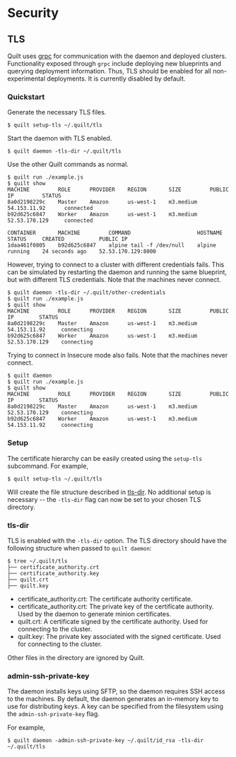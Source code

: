 # Security

## TLS
Quilt uses [grpc](http://www.grpc.io/) for communication with the daemon and
deployed clusters. Functionality exposed through `grpc` include deploying new
blueprints and querying deployment information. Thus, TLS should be enabled for
all non-experimental deployments. It is currently disabled by default.

### Quickstart
Generate the necessary TLS files.

```console
$ quilt setup-tls ~/.quilt/tls
```

Start the daemon with TLS enabled.

```console
$ quilt daemon -tls-dir ~/.quilt/tls
```

Use the other Quilt commands as normal.

```console
$ quilt run ./example.js
$ quilt show
MACHINE         ROLE      PROVIDER    REGION       SIZE         PUBLIC IP         STATUS
8a0d2198229c    Master    Amazon      us-west-1    m3.medium    54.153.11.92      connected
b92d625c6847    Worker    Amazon      us-west-1    m3.medium    52.53.170.129     connected

CONTAINER       MACHINE         COMMAND                     HOSTNAME  STATUS     CREATED           PUBLIC IP
1daa461f0805    b92d625c6847    alpine tail -f /dev/null    alpine    running    24 seconds ago    52.53.170.129:8000
```

However, trying to connect to a cluster with different credentials fails.
This can be simulated by restarting the daemon and running the same blueprint,
but with different TLS credentials. Note that the machines never connect.

```console
$ quilt daemon -tls-dir ~/.quilt/other-credentials
$ quilt run ./example.js
$ quilt show
MACHINE         ROLE      PROVIDER    REGION       SIZE         PUBLIC IP        STATUS
8a0d2198229c    Master    Amazon      us-west-1    m3.medium    54.153.11.92     connecting
b92d625c6847    Worker    Amazon      us-west-1    m3.medium    52.53.170.129    connecting
```

Trying to connect in Insecure mode also fails. Note that the machines never connect.

```console
$ quilt daemon
$ quilt run ./example.js
$ quilt show
MACHINE         ROLE      PROVIDER    REGION       SIZE         PUBLIC IP        STATUS
8a0d2198229c    Master    Amazon      us-west-1    m3.medium    52.53.170.129    connecting
b92d625c6847    Worker    Amazon      us-west-1    m3.medium    54.153.11.92     connecting
```

### Setup
The certificate hierarchy can be easily created using the `setup-tls` subcommand.
For example,

```console
$ quilt setup-tls ~/.quilt/tls
```

Will create the file structure described in [tls-dir](#tls-dir). No additional
setup is necessary -- the `-tls-dir` flag can now be set to your chosen TLS
directory.

### tls-dir
TLS is enabled with the `-tls-dir` option. The TLS directory should have the
following structure when passed to `quilt daemon`:

```console
$ tree ~/.quilt/tls
├── certificate_authority.crt
├── certificate_authority.key
├── quilt.crt
├── quilt.key
```

- certificate_authority.crt: The certificate authority certificate.
- certificate_authority.crt: The private key of the certificate authority.
Used by the daemon to generate minion certificates.
- quilt.crt: A certificate signed by the certificate authority.
Used for connecting to the cluster.
- quilt.key: The private key associated with the signed certificate.
Used for connecting to the cluster.

Other files in the directory are ignored by Quilt.

### admin-ssh-private-key
The daemon installs keys using SFTP, so the daemon requires SSH access to the
machines. By default, the daemon generates an in-memory key to use for distributing
keys. A key can be specified from the filesystem using the
`admin-ssh-private-key` flag.

For example,

```console
$ quilt daemon -admin-ssh-private-key ~/.quilt/id_rsa -tls-dir ~/.quilt/tls
```
